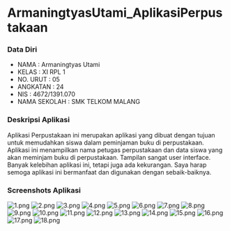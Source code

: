 # ArmaningtyasUtami_AplikasiPerpustakaan
### Data Diri
- NAMA      : Armaningtyas Utami
- KELAS     : XI RPL 1
- NO. URUT  : 05
- ANGKATAN  : 24
- NIS       : 4672/1391.070
- NAMA SEKOLAH  : SMK TELKOM MALANG

### Deskripsi Aplikasi
Aplikasi Perpustakaan ini merupakan aplikasi yang dibuat dengan tujuan untuk memudahkan siswa dalam peminjaman buku di perpustakaan. Aplikasi ini menampilkan nama petugas perpustakaan dan data siswa yang akan meminjam buku di perpustakaan. Tampilan sangat user interface. Banyak kelebihan aplikasi ini, tetapi juga ada kekurangan. Saya harap semoga aplikasi ini bermanfaat dan digunakan dengan sebaik-baiknya.
<br>

### Screenshots Aplikasi
![1.png](https://s17.postimg.org/s3xvdy75b/image.png)
![2.png](https://s30.postimg.org/h65zypdq9/image.png)
![3.png](https://s7.postimg.org/dstits3bv/image.png)
![4.png](https://s16.postimg.org/e60l4j52t/image.png)
![5.png](https://s15.postimg.org/o2z787qmj/image.png)
![6.png](https://s2.postimg.org/k05hcr71l/image.png)
![7.png](https://s22.postimg.org/u96krgk2p/image.png)
![8.png](https://s24.postimg.org/8g8wrx7at/image.png)
![9.png](https://s8.postimg.org/3riaiyigl/image.png)
![10.png](https://s21.postimg.org/a97nxri0n/image.png)
![11.png](https://s10.postimg.org/8im2y3zjt/image.png)
![12.png](https://s24.postimg.org/8xu00uz8l/image.png)
![13.png](https://s29.postimg.org/e6jf0bg9z/image.png)
![14.png](https://s22.postimg.org/8i8zlz5hd/image.png)
![15.png](https://s16.postimg.org/am15751at/image.png)
![16.png](https://s30.postimg.org/3o2g6mgzl/image.png)
![17.png](https://s10.postimg.org/ubssx0rjt/image.png)
![18.png](https://s27.postimg.org/tlfvnx0k3/image.png)
